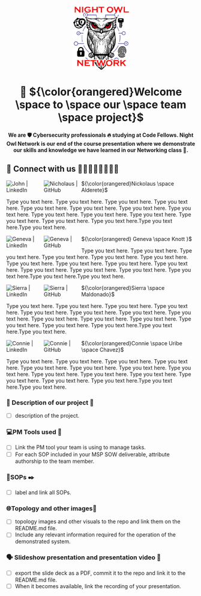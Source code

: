 <div id="header" align="center">
  <img src="https://github.com/NightOwlNetwork/.github/blob/main/Screenshot%202023-03-31%20170811-PhotoRoom.png-PhotoRoom.png"  width="30%" height="30%">
  <h1>
    👋
  ${\color{orangered}Welcome \space to \space our \space team \space project}$
  </h1>
  <h4>
    We are 🛡️ Cybersecurity professionals 🔥 studying at Code Fellows. Night Owl Network is our end of the course presentation where we demonstrate our skills and knowledge we have learned in our Networking class 🙌. 
    </h4>
</div>


## 🤝 Connect with us 👨‍💻👩‍💻👩‍💻👩‍💻

<a href="https://www.linkedin.com/in/nickolaus-alderete/"><img align="left" src="https://img.shields.io/badge/linkedin-%230077B5.svg?style=for-the-badge&logo=linkedin&logoColor=white" alt="John | LinkedIn" width="100px"/></a>
<a href="https://github.com/Nkalderete"><img align="left" src="https://img.shields.io/badge/github-%23121011.svg?style=for-the-badge&logo=github&logoColor=white" alt="Nicholaus  | GitHub" width="100px"/></a>
<p align="left">${\color{orangered}Nickolaus \space Alderete}$ </p>
<p align="left">Type you text here. Type you text here. Type you text here. Type you text here. Type you text here. Type you text here. Type you text here. Type you text here. Type you text here. Type you text here. Type you text here. Type you text here. Type you text here. Type you text here.Type you text here.Type you text here. </p>


<a href="https://www.linkedin.com/in/genevaknott/"><img align="left" src="https://img.shields.io/badge/linkedin-%230077B5.svg?style=for-the-badge&logo=linkedin&logoColor=white" alt="Geneva | LinkedIn" width="100px"/></a>
<a href="https://github.com/GenevaKnott"><img align="left" src="https://img.shields.io/badge/github-%23121011.svg?style=for-the-badge&logo=github&logoColor=white" alt="Geneva | GitHub" width="100px"/></a>
<p align="left" font=arial>${\color{orangered} Geneva \space Knott }$ </p>
<p align="left">Type you text here. Type you text here. Type you text here. Type you text here. Type you text here. Type you text here. Type you text here. Type you text here. Type you text here. Type you text here. Type you text here. Type you text here. Type you text here. Type you text here.Type you text here.Type you text here. </p>


<a href="https://www.linkedin.com/in/sierra-maldonado/"><img align="left" src="https://img.shields.io/badge/linkedin-%230077B5.svg?style=for-the-badge&logo=linkedin&logoColor=white" alt="Sierra | LinkedIn" width="100px"/></a>
<a href="https://github.com/Magicwolfes"><img align="left" src="https://img.shields.io/badge/github-%23121011.svg?style=for-the-badge&logo=github&logoColor=white" alt="Sierra | GitHub" width="100px"/></a>
<p align="left">${\color{orangered}Sierra \space Maldonado}$ </p>
<p align="left">Type you text here. Type you text here. Type you text here. Type you text here. Type you text here. Type you text here. Type you text here. Type you text here. Type you text here. Type you text here. Type you text here. Type you text here. Type you text here. Type you text here.Type you text here.Type you text here. </p>


<a href="https://www.linkedin.com/in/connieuribe/"><img align="left" src="https://img.shields.io/badge/linkedin-%230077B5.svg?style=for-the-badge&logo=linkedin&logoColor=white" alt="Connie | LinkedIn" width="100px"/></a>
<a href="https://github.com/connieuribe"><img align="left" src="https://img.shields.io/badge/github-%23121011.svg?style=for-the-badge&logo=github&logoColor=white" alt="Connie | GitHub" width="100px"/></a> 
<p align="left">${\color{orangered}Connie \space Uribe \space Chavez}$ </p>
<p align="left">Type you text here. Type you text here. Type you text here. Type you text here. Type you text here. Type you text here. Type you text here. Type you text here. Type you text here. Type you text here. Type you text here. Type you text here. Type you text here. Type you text here.Type you text here.Type you text here. </p>


### 💾 Description of our project 🚧
- [ ] description of the project.
### 💻PM Tools used 🧰
- [ ] Link the PM tool your team is using to manage tasks.
- [ ] For each SOP included in your MSP SOW deliverable, attribute authorship to the team member.
### 🔎SOPs ✒️
- [ ] label and link all SOPs.
### 🌐Topology and other images🧱
- [ ] topology images and other visuals to the repo and link them on the README.md file.
- [ ] Include any relevant information required for the operation of the demonstrated system.
### 🗣️ Slideshow presentation and presentation video 🎤
- [ ] export the slide deck as a PDF, commit it to the repo and link it to the README.md file.
- [ ] When it becomes available, link the recording of your presentation.
<!--

#### Take a look at some of our prep work and documentation 
<a href="https://github.com/jESC-Solutions/jESC-Prep-Work-Documentation"><img align="left" src="https://img.shields.io/badge/Repo-Prep Docs-white" alt="Prep Documentation | GitHub Repo" width="148px"/></a> 
<a href="https://github.com/jESC-Solutions/jESC-SOP"><img align="left" src="https://img.shields.io/badge/Repo-jESC SOP-white" alt="SOPs | GitHub Repo" width="150px"/></a> 
<a href="https://github.com/jESC-Solutions/jESC-Scripts"><img align="left" src="https://img.shields.io/badge/Repo-Scripts-white" alt="Automation Scripts | GitHub Repo" width="130px"/></a> 

```diff
- text in red
+ text in green
! text in orange
# text in gray
@@ text in purple (and bold)@@
```


------- GUIDELINES FOR THIS README ------------
Create a basic README.md file within this repo that contains the names of all the members as well as a description of the project.
The README.md file should be attractively formatted and include links to each of your GitHub and LinkedIn profiles.
Link the PM tool your team is using to manage tasks.
On this README.md file, label and link all SOPs.
For each SOP included in your MSP SOW deliverable, attribute authorship to the team member.
SOPs can either be:
Worked on as Google Docs and committed as PDFs.
Worked on and committed as Markdown files.
Commit topology images and other visuals to the repo and link them on the README.md file.
Include any relevant information required for the operation of the demonstrated system.
Any config files which you created or customized, exported in an appropriate format (such as json)
When completed, export the slide deck as a PDF, commit it to the repo and link it to the README.md file.
When it becomes available, link the recording of your presentation.
------------------ END ---------------------------



-->

